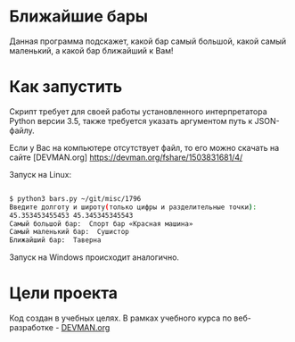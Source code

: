 # Ближайшие бары

Данная программа подскажет, какой бар самый большой, какой самый маленький, а какой бар ближайший к Вам!

# Как запустить

Скрипт требует для своей работы установленного интерпретатора Python версии 3.5, также требуется указать аргументом путь к JSON-файлу.

Если у Вас на компьютере отсутствует файл, то его можно скачать на сайте [DEVMAN.org] https://devman.org/fshare/1503831681/4/

Запуск на Linux:

```bash

$ python3 bars.py ~/git/misc/1796
Введите долготу и широту(только цифры и разделительные точки):
45.353453455453 45.345345345543
Самый большой бар:  Спорт бар «Красная машина»
Самый маленький бар:  Сушистор
Ближайший бар:  Таверна
```
Запуск на Windows происходит аналогично.



# Цели проекта

Код создан в учебных целях. В рамках учебного курса по веб-разработке - [DEVMAN.org](https://devman.org)

